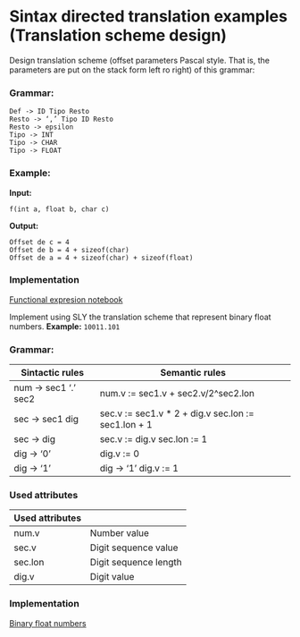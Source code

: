 # Sintax directed translation examples (Translation scheme design)

Design translation scheme (offset parameters Pascal style. That is, the parameters are put on the stack form left ro right) of this grammar:

### Grammar:

```
Def -> ID Tipo Resto
Resto -> ‘,’ Tipo ID Resto
Resto -> epsilon
Tipo -> INT
Tipo -> CHAR
Tipo -> FLOAT
```

### Example:

**Input:**

`f(int a, float b, char c)`

**Output:**

```
Offset de c = 4
Offset de b = 4 + sizeof(char)
Offset de a = 4 + sizeof(char) + sizeof(float)

```

### Implementation
[Functional expresion notebook](.\src\functional_expressions.ipynb)


Implement using SLY the translation scheme that represent binary float numbers. **Example:**
`10011.101`

### Grammar:

| Sintactic rules     | Semantic rules                                      |
|---------------------|-----------------------------------------------------|
| num → sec1 ‘.’ sec2 | num.v := sec1.v + sec2.v/2^sec2.lon                 |
| sec → sec1 dig      | sec.v := sec1.v * 2 + dig.v sec.lon := sec1.lon + 1 |
| sec → dig           | sec.v := dig.v sec.lon := 1                         |
| dig → ‘0’           | dig.v := 0                                          |
| dig → ‘1’           | dig → ‘1’ dig.v := 1                                |

### Used attributes

| Used attributes |                       |
|-----------------|-----------------------|
| num.v           | Number value          |
| sec.v           | Digit sequence value  |
| sec.lon         | Digit sequence length |
| dig.v           | Digit value           |


### Implementation

[Binary float numbers](.\src\binary_float_numbers.ipynb)
